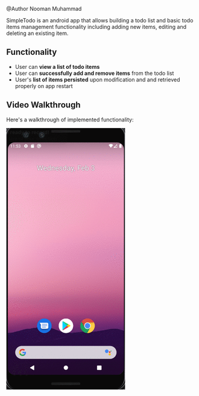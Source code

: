 @Author Nooman Muhammad

SimpleTodo is an android app that allows building a todo list and basic todo items management functionality including adding new items, editing and deleting an existing item.

## Functionality 

- User can **view a list of todo items**
- User can **successfully add and remove items** from the todo list
- User's **list of items persisted** upon modification and and retrieved properly on app restart

## Video Walkthrough

Here's a walkthrough of implemented functionality:

<img src='SimpleTodoGif.gif' title='Video Walkthrough' width='' alt='Video Walkthrough' />
